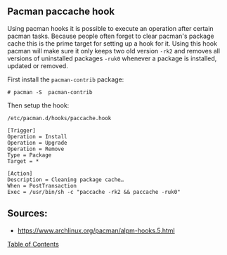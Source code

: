 ## Pacman paccache hook

Using pacman hooks it is possible to execute an operation after certain pacman
tasks. Because people often forget to clear pacman's package cache this is the
prime target for setting up a hook for it. Using this hook pacman will make sure
it only keeps two old version `-rk2` and removes all versions of uninstalled
packages `-ruk0` whenever a package is installed, updated or removed.

First install the `pacman-contrib` package:

```
# pacman -S  pacman-contrib
```

Then setup the hook:

```
/etc/pacman.d/hooks/paccache.hook

[Trigger]
Operation = Install
Operation = Upgrade
Operation = Remove
Type = Package
Target = *

[Action]
Description = Cleaning package cache…
When = PostTransaction
Exec = /usr/bin/sh -c "paccache -rk2 && paccache -ruk0"
```

## Sources:
- https://www.archlinux.org/pacman/alpm-hooks.5.html

[Table of Contents](README.md)
